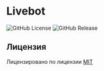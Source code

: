# Livebot

![GitHub License](https://img.shields.io/github/license/HamletSargsyan/livebot)
![GitHub Release](https://img.shields.io/github/v/release/HamletSargsyan/livebot)


## Лицензия

Лицензировано по лицензии [MIT](https://github.com/HamletSargsyan/livebot/blob/main/LICENSE)
